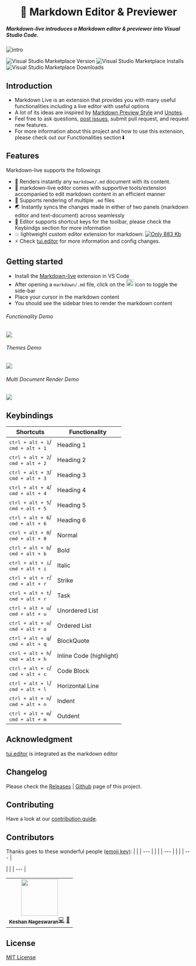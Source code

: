 <h1 align="center">📝 Markdown Editor &amp; Previewer
</h1>

##### Markdown-live introduces a Markdown editor & previewer into Visual Studio Code.

![intro](https://raw.githubusercontent.com/keshann93/markdown-live/master/banner.png)

![Visual Studio Marketplace Version](https://vsmarketplacebadge.apphb.com/version/keshan.markdown-live.svg)
![Visual Studio Marketplace Installs](https://vsmarketplacebadge.apphb.com/installs/keshan.markdown-live.svg)
![Visual Studio Marketplace Downloads](https://vsmarketplacebadge.apphb.com/downloads/keshan.markdown-live.svg)

## Introduction

- Markdown Live is an extension that provides you with many useful functionalities including a live editor with useful options
- A lot of its ideas are inspired by [Markdown Preview Style](https://github.com/mjbvz/vscode-github-markdown-preview-style) and [Unotes](https://github.com/ryanmcalister/unotes).
- Feel free to ask questions, [post issues](https://github.com/keshann93/markdown-live/issues), submit pull request, and request new features.
- For more information about this project and how to use this extension, please check out our Functionalities section⬇︎

## Features

Markdown-live supports the followings

- 💅 Renders instantly any `markdown/.md` document with its content.
- 🎨 markdown-live editor comes with supportive tools/extension accompanied to edit markdown content in an efficient manner
- 🌈 Supports rendering of multiple `.md` files
- 🌏 Instantly syncs the changes made in either of two panels (markdown editor and text-document) across seamlessly
- 🌟 Editor supports shortcut keys for the toolbar, please check the Keybindgs section for more information
- 💥 lightweight custom editor extension for markdown: [![Only 883 Kb](https://badge-size.herokuapp.com/keshann93/markdown-live/master/markdown-live-1.2.0.vsix)](https://github.com/keshann93/markdown-live/master/markdown-live-1.1.0.vsix)
- ⚡️ Check [tui.editor](https://github.com/nhn/tui.editor) for more information and config changes.

## Getting started

- Install the [Markdown-live](https://marketplace.visualstudio.com/items?itemName=keshan.markdown-live) extension in VS Code
- After opening a `markdown/.md` file, click on the <img src="https://raw.githubusercontent.com/keshann93/markdown-live/master/icons/tiny-icon.png" width="20px"> icon to toggle the side-bar
- Place your cursor in the markdown content
- You should see the sidebar tries to render the markdown content

###### Functionality Demo

<img src="https://raw.githubusercontent.com/keshann93/markdown-live/master/assets/markdown-live-demo.gif">

###### Themes Demo

<img src="https://raw.githubusercontent.com/keshann93/markdown-live/master/assets/markdown-live-demo1.gif">

###### Multi Document Render Demo

<img src="https://raw.githubusercontent.com/keshann93/markdown-live/master/assets/markdown-live-demo2.gif">

## Keybindings

| Shortcuts                                              | Functionality           |
| ------------------------------------------------------ | ----------------------- |
| <kbd>ctrl + alt + 1</kbd>/<br><kbd>cmd + alt + 1</kbd> | Heading 1               |
| <kbd>ctrl + alt + 2</kbd>/<br><kbd>cmd + alt + 2</kbd> | Heading 2               |
| <kbd>ctrl + alt + 3</kbd>/<br><kbd>cmd + alt + 3</kbd> | Heading 3               |
| <kbd>ctrl + alt + 4</kbd>/<br><kbd>cmd + alt + 4</kbd> | Heading 4               |
| <kbd>ctrl + alt + 5</kbd>/<br><kbd>cmd + alt + 5</kbd> | Heading 5               |
| <kbd>ctrl + alt + 6</kbd>/<br><kbd>cmd + alt + 6</kbd> | Heading 6               |
| <kbd>ctrl + alt + 0</kbd>/<br><kbd>cmd + alt + 0</kbd> | Normal                  |
| <kbd>ctrl + alt + b</kbd>/<br><kbd>cmd + alt + b</kbd> | Bold                    |
| <kbd>ctrl + alt + i</kbd>/<br><kbd>cmd + alt + i</kbd> | Italic                  |
| <kbd>ctrl + alt + r</kbd>/<br><kbd>cmd + alt + r</kbd> | Strike                  |
| <kbd>ctrl + alt + t</kbd>/<br><kbd>cmd + alt + r</kbd> | Task                    |
| <kbd>ctrl + alt + u</kbd>/<br><kbd>cmd + alt + u</kbd> | Unordered List          |
| <kbd>ctrl + alt + o</kbd>/<br><kbd>cmd + alt + o</kbd> | Ordered List            |
| <kbd>ctrl + alt + q</kbd>/<br><kbd>cmd + alt + q</kbd> | BlockQuote              |
| <kbd>ctrl + alt + h</kbd>/<br><kbd>cmd + alt + h</kbd> | Inline Code (highlight) |
| <kbd>ctrl + alt + c</kbd>/<br><kbd>cmd + alt + c</kbd> | Code Block              |
| <kbd>ctrl + alt + l</kbd>/<br><kbd>cmd + alt + l</kbd> | Horizontal Line         |
| <kbd>ctrl + alt + n</kbd>/<br><kbd>cmd + alt + n</kbd> | Indent                  |
| <kbd>ctrl + alt + m</kbd>/<br><kbd>cmd + alt + m</kbd> | Outdent                 |

## Acknowledgment

[tui.editor](https://github.com/nhn/tui.editor) is integrated as the markdown editor

## Changelog

Please check the [Releases](./CHANGELOG.md) \| [Github](https://github.com/keshann93/markdown-live/releases) page of this project.

## Contributing

Have a look at our [contribution guide](./contributing.md).

## Contributors

Thanks goes to these wonderful people ([emoji key](https://allcontributors.org/docs/en/emoji-key)):
\| \|
\| \-\-\- \|
\| \|
\| \-\-\- \|
\| \|
\| \-\-\- \|

<table>|  |
| --- |
<tbody><tr><td align="center"><a href="http://keshann93.github.io"><img src="https://avatars3.githubusercontent.com/u/12506034?v=4" width="100px;" alt=""><br>
<sub><b>Keshan Nageswaran</b></sub></a><a href="https://github.com/keshann93/semantic-live/commits?author=keshann93" title="Code">💻</a> <a href="#design-keshann93" title="Design">🎨</a></td></tr></tbody></table>

## License

[MIT License](./LICENSE)
